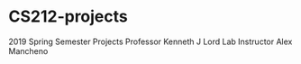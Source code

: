 # CS212-projects
2019 Spring Semester Projects
Professor Kenneth J Lord
Lab Instructor Alex Mancheno
